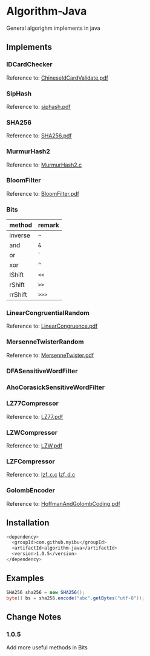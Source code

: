 # Algorithm-Java
General algorighm implements in java

## Implements
### IDCardChecker
Reference to: [ChineseIdCardValidate.pdf](./docs/ChineseIdCardValidate.pdf)

### SipHash
Reference to: [siphash.pdf](./docs/siphash.pdf)

### SHA256
Reference to: [SHA256.pdf](./docs/SHA256.pdf)

### MurmurHash2
Reference to: [MurmurHash2.c](https://github.com/RedisBloom/RedisBloom/blob/master/contrib/MurmurHash2.c)

### BloomFilter
Reference to: [BloomFilter.pdf](./docs/BloomFilter.pdf)

### Bits
| method | remark |
|--------|--------|
| inverse | `~` |
| and | `&` |
| or | `|` |
| xor | `^` |
| lShift | `<<` |
| rShift | `>>` |
| rrShift | `>>>` |

### LinearCongruentialRandom
Reference to: [LinearCongruence.pdf](./docs/LinearCongruence.pdf)

### MersenneTwisterRandom
Reference to: [MersenneTwister.pdf](./docs/MersenneTwister.pdf)

### DFASensitiveWordFilter

### AhoCorasickSensitiveWordFilter

### LZ77Compressor
Reference to: [LZ77.pdf](./docs/LZ77.pdf)

### LZWCompressor
Reference to: [LZW.pdf](./docs/LZW.pdf)

### LZFCompressor
Reference to: 
[lzf_c.c](./docs/lzf_c.c)
[lzf_d.c](./docs/lzf_d.c)

### GolombEncoder
Reference to: [HoffmanAndGolombCoding.pdf](./docs/HoffmanAndGolombCoding.pdf)

## Installation
```bash
<dependency>
  <groupId>com.github.myibu</groupId>
  <artifactId>algorithm-java</artifactId>
  <version>1.0.5</version>
</dependency>
```

## Examples
```java
SHA256 sha256 = new SHA256();
byte[] bs = sha256.encode("abc".getBytes("utf-8"));
```
## Change Notes
### 1.0.5
Add more useful methods in Bits

